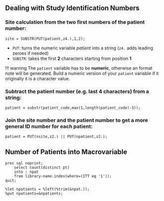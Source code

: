 ## Dealing with Study Identification Numbers

### Site calculation from the two first numbers of the patient number:

```
site = SUBSTR(PUT(patient,z4.),1,2);
```

* `PUT`: turns the numeric variable *patient* into a string (`z4.` adds leading zeroes if needed)
* `SUBSTR`: takes the first **2** characters starting from position **1**

!!! warning
    The `patient` variable has to be **numeric**, otherwise an format note will be generated. Build a numeric version of your `patient` variable if it originally it is a character value.
    
### Subtract the patient number (e.g. last 4 characters) from a string:

```
patient = substr(patient_code,max(1,length(patient_code)-3));
```

### Join the site number and the patient number to get a more general ID number for each patient:

```
patient = PUT(nsite,z2.) || PUT(npatient,z2.);
```

## Number of Patients into Macrovariable

```
proc sql noprint;
	select count(distinct pt) 
	into : npat
	from library-name.index(where=(ITT eq '1'));
quit;

%let npatients = %left(%trim(&npat.));
%put npatients=&npatients;
```
